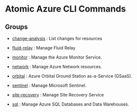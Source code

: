# Atomic Azure CLI Commands

## Groups

- [change-analysis](/Commands/change-analysis/readme.md)
: List changes for resources

- [fluid-relay](/Commands/fluid-relay/readme.md)
: Manage Fluid Relay

- [monitor](/Commands/monitor/readme.md)
: Manage the Azure Monitor Service.

- [network](/Commands/network/readme.md)
: Manage Azure Network resources.

- [orbital](/Commands/orbital/readme.md)
: Azure Orbital Ground Station as-a-Service (GSaaS).

- [sentinel](/Commands/sentinel/readme.md)
: Manage Microsoft Sentinel.

- [site-recovery](/Commands/site-recovery/readme.md)
: Manage Site Recovery Service

- [sql](/Commands/sql/readme.md)
: Manage Azure SQL Databases and Data Warehouses.
